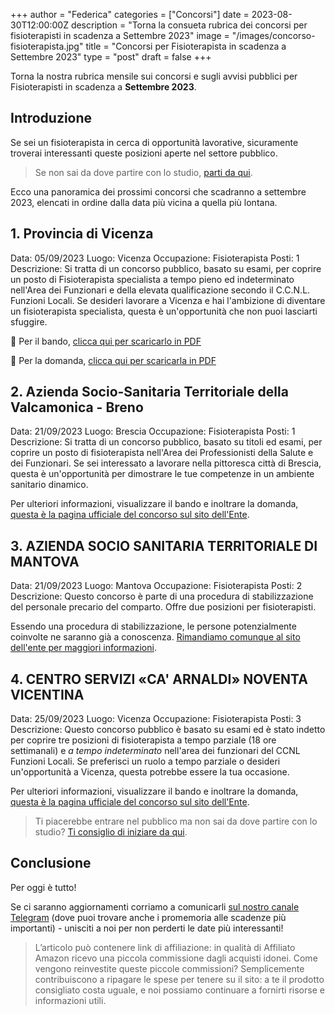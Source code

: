+++
author = "Federica"
categories = ["Concorsi"]
date = 2023-08-30T12:00:00Z
description = "Torna la consueta rubrica dei concorsi per fisioterapisti in scadenza a Settembre 2023"
image = "/images/concorso-fisioterapista.jpg"
title = "Concorsi per Fisioterapista in scadenza a Settembre 2023"
type = "post"
draft = false
+++ 

Torna la nostra rubrica mensile sui concorsi e sugli avvisi pubblici per Fisioterapisti in scadenza a **Settembre 2023**.

## Introduzione
Se sei un fisioterapista in cerca di opportunità lavorative, sicuramente troverai interessanti queste posizioni aperte nel settore pubblico.

> Se non sai da dove partire con lo studio, [parti da qui](https://amzn.to/3MWTEPC).

Ecco una panoramica dei prossimi concorsi che scadranno a settembre 2023, elencati in ordine dalla data più vicina a quella più lontana.

## 1. Provincia di Vicenza

Data: 05/09/2023
Luogo: Vicenza
Occupazione: Fisioterapista
Posti: 1
Descrizione: Si tratta di un concorso pubblico, basato su esami, per coprire un posto di Fisioterapista specialista a tempo pieno ed indeterminato nell'Area dei Funzionari e della elevata qualificazione secondo il C.C.N.L. Funzioni Locali.
Se desideri lavorare a Vicenza e hai l'ambizione di diventare un fisioterapista specialista, questa è un'opportunità che non puoi lasciarti sfuggire.

📲 Per il bando, [clicca qui per scaricarlo in PDF](https://www.ipab.vicenza.it/images/Personale/2023/concorso_n.1_Fkt_specialista_indeterminato_prot._2947-2023/Bando_n._1_FKT_spec.pdf)

📲 Per la domanda, [clicca qui per scaricarla in PDF](https://www.ipab.vicenza.it/images/Personale/2023/concorso_n.1_Fkt_specialista_indeterminato_prot._2947-2023/Domanda_n._1_FKT_spec.pdf)


## 2. Azienda Socio-Sanitaria Territoriale della Valcamonica - Breno

Data: 21/09/2023
Luogo: Brescia
Occupazione: Fisioterapista
Posti: 1
Descrizione: Si tratta di un concorso pubblico, basato su titoli ed esami, per coprire un posto di fisioterapista nell'Area dei Professionisti della Salute e dei Funzionari.
Se sei interessato a lavorare nella pittoresca città di Brescia, questa è un'opportunità per dimostrare le tue competenze in un ambiente sanitario dinamico.

Per ulteriori informazioni, visualizzare il bando e inoltrare la domanda, [questa è la pagina ufficiale del concorso sul sito dell'Ente](https://amministrazionedigitale.asst-valcamonica.it/Pages/Bandi/procedure/diconcorso/?scadute=False&id=90721).

## 3. AZIENDA SOCIO SANITARIA TERRITORIALE DI MANTOVA

Data: 21/09/2023
Luogo: Mantova
Occupazione: Fisioterapista
Posti: 2
Descrizione: Questo concorso è parte di una procedura di stabilizzazione del personale precario del comparto. Offre due posizioni per fisioterapisti.

Essendo una procedura di stabilizzazione, le persone potenzialmente coinvolte ne saranno già a conoscenza. [Rimandiamo comunque al sito dell'ente per maggiori informazioni](https://www.asst-mantova.it/contenuto-web/-/asset_publisher/aPLQFInD1pDc/content/avviso-pubblico-per-la-procedura-di-stabilizzazione-di-cui-all-art-1-comma-268-lett-b-della-l-234-2021-e-s-m-i-del-personale-del-comparto).


## 4. CENTRO SERVIZI «CA' ARNALDI» NOVENTA VICENTINA

Data: 25/09/2023
Luogo: Vicenza
Occupazione: Fisioterapista
Posti: 3
Descrizione: Questo concorso pubblico è basato su esami ed è stato indetto per coprire tre posizioni di fisioterapista a tempo parziale (18 ore settimanali) e *a tempo indeterminato* nell'area dei funzionari del CCNL Funzioni Locali.
Se preferisci un ruolo a tempo parziale o desideri un'opportunità a Vicenza, questa potrebbe essere la tua occasione.

Per ulteriori informazioni, visualizzare il bando e inoltrare la domanda, [questa è la pagina ufficiale del concorso sul sito dell'Ente](https://www.casariposocaarnaldi.it/bando-di-concorso-pubblico/).

> Ti piacerebbe entrare nel pubblico ma non sai da dove partire con lo studio? [Ti consiglio di iniziare da qui](https://amzn.to/3MWTEPC).

## Conclusione
Per oggi è tutto!

Se ci saranno aggiornamenti corriamo a comunicarli [sul nostro canale Telegram](https://t.me/fisioterapisti_official) (dove puoi trovare anche i promemoria alle scadenze più importanti) - unisciti a noi per non perderti le date più interessanti!



>L’articolo può contenere link di affiliazione: in qualità di Affiliato Amazon ricevo una piccola commissione dagli acquisti idonei. Come vengono reinvestite queste piccole commissioni? Semplicemente contribuiscono a ripagare le spese per tenere su il sito: a te il prodotto consigliato costa uguale, e noi possiamo continuare a fornirti risorse e informazioni utili.
